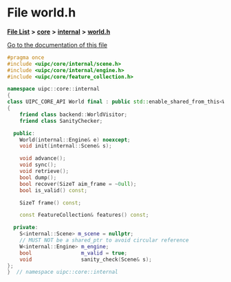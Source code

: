 

# File world.h

[**File List**](files.md) **>** [**core**](dir_eca9d1283f7cad9ff89c5ab44937d4d9.md) **>** [**internal**](dir_115c6c39d81d30f3e74f2509c90b0b60.md) **>** [**world.h**](internal_2world_8h.md)

[Go to the documentation of this file](internal_2world_8h.md)


```C++
#pragma once
#include <uipc/core/internal/scene.h>
#include <uipc/core/internal/engine.h>
#include <uipc/core/feature_collection.h>

namespace uipc::core::internal
{
class UIPC_CORE_API World final : public std::enable_shared_from_this<World>
{
    friend class backend::WorldVisitor;
    friend class SanityChecker;

  public:
    World(internal::Engine& e) noexcept;
    void init(internal::Scene& s);

    void advance();
    void sync();
    void retrieve();
    bool dump();
    bool recover(SizeT aim_frame = ~0ull);
    bool is_valid() const;

    SizeT frame() const;

    const FeatureCollection& features() const;

  private:
    S<internal::Scene> m_scene = nullptr;
    // MUST NOT be a shared_ptr to avoid circular reference
    W<internal::Engine> m_engine;
    bool                m_valid = true;
    void                sanity_check(Scene& s);
};
}  // namespace uipc::core::internal
```


